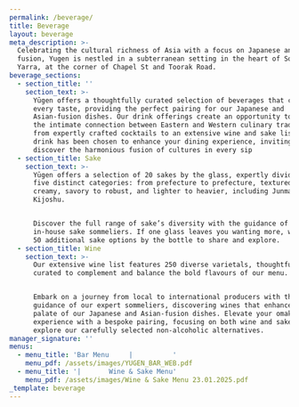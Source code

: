 ```yaml
---
permalink: /beverage/
title: Beverage
layout: beverage
meta_description: >-
  Celebrating the cultural richness of Asia with a focus on Japanese and Asian
  fusion, Yugen is nestled in a subterranean setting in the heart of South
  Yarra, at the corner of Chapel St and Toorak Road.
beverage_sections:
  - section_title: ''
    section_text: >-
      Yūgen offers a thoughtfully curated selection of beverages that cater to
      every taste, providing the perfect pairing for our Japanese and
      Asian-fusion dishes. Our drink offerings create an opportunity to explore
      the intimate connection between Eastern and Western culinary traditions,
      from expertly crafted cocktails to an extensive wine and sake list. Each
      drink has been chosen to enhance your dining experience, inviting you to
      discover the harmonious fusion of cultures in every sip
  - section_title: Sake
    section_text: >-
      Yūgen offers a selection of 20 sakes by the glass, expertly divided into
      five distinct categories: from prefecture to prefecture, textured to
      creamy, savory to robust, and lighter to heavier, including Junmai to
      Kijoshu.


      Discover the full range of sake’s diversity with the guidance of our
      in-house sake sommeliers. If one glass leaves you wanting more, we offer
      50 additional sake options by the bottle to share and explore.
  - section_title: Wine
    section_text: >-
      Our extensive wine list features 250 diverse varietals, thoughtfully
      curated to complement and balance the bold flavours of our menu.


      Embark on a journey from local to international producers with the
      guidance of our expert sommeliers, discovering wines that enhance the rich
      palate of our Japanese and Asian-fusion dishes. Elevate your omakase
      experience with a bespoke pairing, focusing on both wine and sake, or
      explore our carefully selected non-alcoholic alternatives.
manager_signature: ''
menus:
  - menu_title: 'Bar Menu     |          '
    menu_pdf: /assets/images/YUGEN_BAR_WEB.pdf
  - menu_title: '|       Wine & Sake Menu'
    menu_pdf: /assets/images/Wine & Sake Menu 23.01.2025.pdf
_template: beverage
---
```


